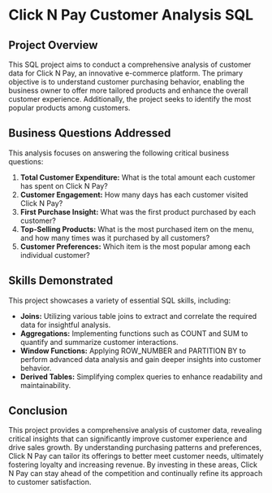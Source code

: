 
# Click N Pay Customer Analysis SQL

## Project Overview

This SQL project aims to conduct a comprehensive analysis of customer data for Click N Pay, an innovative e-commerce platform. The primary objective is to understand customer purchasing behavior, enabling the business owner to offer more tailored products and enhance the overall customer experience. Additionally, the project seeks to identify the most popular products among customers.

## Business Questions Addressed

This analysis focuses on answering the following critical business questions:

1. **Total Customer Expenditure:** What is the total amount each customer has spent on Click N Pay?
2. **Customer Engagement:** How many days has each customer visited Click N Pay?
3. **First Purchase Insight:** What was the first product purchased by each customer?
4. **Top-Selling Products:** What is the most purchased item on the menu, and how many times was it purchased by all customers?
5. **Customer Preferences:** Which item is the most popular among each individual customer?

## Skills Demonstrated

This project showcases a variety of essential SQL skills, including:

- **Joins:** Utilizing various table joins to extract and correlate the required data for insightful analysis.
- **Aggregations:** Implementing functions such as COUNT and SUM to quantify and summarize customer interactions.
- **Window Functions:** Applying ROW_NUMBER and PARTITION BY to perform advanced data analysis and gain deeper insights into customer behavior.
- **Derived Tables:** Simplifying complex queries to enhance readability and maintainability.

## Conclusion

This project provides a comprehensive analysis of customer data, revealing critical insights that can significantly improve customer experience and drive sales growth. By understanding purchasing patterns and preferences, Click N Pay can tailor its offerings to better meet customer needs, ultimately fostering loyalty and increasing revenue.
By investing in these areas, Click N Pay can stay ahead of the competition and continually refine its approach to customer satisfaction.
